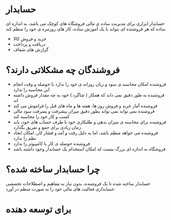 # حسابدار


حسابدار ابزاری  برای مدیریت ساده ی مالی فروشگاه های کوچک می باشد، به اندازه ای ساده که هر فروشنده ای بتواند با یک آموزش ساده، کار های روزمره ی خود را منظم کند

  - خرید و فروش کالا
  - دریافت و پرداخت 
  - گزارش های شفاف

# فروشندگان چه مشکلاتی دارند؟

 - فروشنده امکان محاسبه ی سود و زیان روزانه ی خود را ندارد یا حوصله و وقت انجام این محاسبه را ندارد
 - فروشنده به طور دقیق نمی داند که همکار ( شاگرد ) خود به چه مقدار فروش داشته اند
 - فروشنده آمار خرید و فروش روز ها، هفته ها و ماه های قبل را فراموش می کند
 - فروشنده نمی تواند نمی تواند بطور دقیق میزان پیشرفت و پسرفت سود مالی کسب و کار خود را محاسبه کند
 - فروشنده برای محاسبه ی میزان بدهی و طلبکاری خود با طرف حساب های خود، باید زمان زیادی برای جمع و تفریق بگذارد
 - فروشنده می خواهد منظم باشد، اما به دلیل رفت و آمد و فشار کار، امکان ایجاد نظم را ندارد
 - فروشنده حوصله ی کار با کامپیوتر را ندارد 
 - فروشگاه به اندازه ای بزرگ نیست که امکان استخدام یک حسابدار وجود داشته باشد
# چرا حسابدار ساخته شده؟
حسابدار ساخته شده تا یک فروشنده، بدون نیاز به مفاهیم و اصطلاحات تخصصی حسابداری فعالیت های مالی خود را به صورت منظم در آورد.

# برای توسعه دهنده
